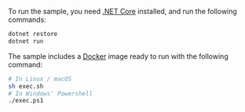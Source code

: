 To run the sample, you need [.NET Core](https://www.microsoft.com/net/download) installed, and run the following commands:

```bash
dotnet restore
dotnet run
```

The sample includes a [Docker](https://www.docker.com) image ready to run with the following command:

```bash
# In Linux / macOS
sh exec.sh
# In Windows' Powershell
./exec.ps1
```